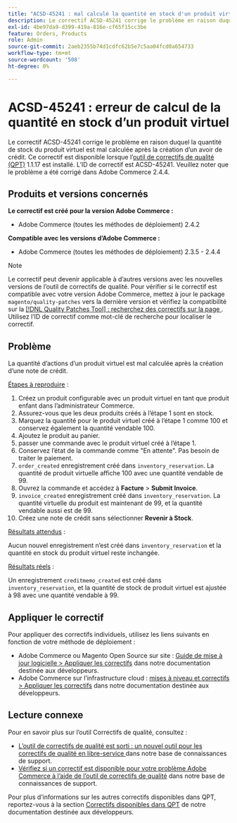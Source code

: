 ```yaml
---
title: "ACSD-45241 : mal calculé la quantité en stock d'un produit virtuel"
description: Le correctif ACSD-45241 corrige le problème en raison duquel la quantité de stock du produit virtuel est mal calculée après la création d’un avoir de crédit. Ce correctif est disponible lorsque l’[outil de correctifs de qualité (QPT)](/help/announcements/adobe-commerce-announcements/magento-quality-patches-released-new-tool-to-self-serve-quality-patches.md) 1.1.17 est installé. L’ID de correctif est ACSD-45241. Veuillez noter que le problème a été corrigé dans Adobe Commerce 2.4.4.
exl-id: 4be97da9-d399-419a-816e-cf65f15cc3be
feature: Orders, Products
role: Admin
source-git-commit: 2aeb2355b74d1cdfc62b5e7c5aa04fcd0a654733
workflow-type: tm+mt
source-wordcount: '508'
ht-degree: 0%

---
```


# ACSD-45241 : erreur de calcul de la quantité en stock d’un produit virtuel

Le correctif ACSD-45241 corrige le problème en raison duquel la quantité de stock du produit virtuel est mal calculée après la création d’un avoir de crédit. Ce correctif est disponible lorsque l’[outil de correctifs de qualité (QPT)](/help/announcements/adobe-commerce-announcements/magento-quality-patches-released-new-tool-to-self-serve-quality-patches.md) 1.1.17 est installé. L’ID de correctif est ACSD-45241. Veuillez noter que le problème a été corrigé dans Adobe Commerce 2.4.4.

## Produits et versions concernés

**Le correctif est créé pour la version Adobe Commerce :**

* Adobe Commerce (toutes les méthodes de déploiement) 2.4.2

**Compatible avec les versions d’Adobe Commerce :**

* Adobe Commerce (toutes les méthodes de déploiement) 2.3.5 - 2.4.4

>[!NOTE]
>
>Le correctif peut devenir applicable à d’autres versions avec les nouvelles versions de l’outil de correctifs de qualité. Pour vérifier si le correctif est compatible avec votre version Adobe Commerce, mettez à jour le package `magento/quality-patches` vers la dernière version et vérifiez la compatibilité sur la [[!DNL Quality Patches Tool] : recherchez des correctifs sur la page ](https://experienceleague.adobe.com/tools/commerce-quality-patches/index.html?lang=fr). Utilisez l’ID de correctif comme mot-clé de recherche pour localiser le correctif.

## Problème

La quantité d’actions d’un produit virtuel est mal calculée après la création d’une note de crédit.

<u>Étapes à reproduire</u> :

1. Créez un produit configurable avec un produit virtuel en tant que produit enfant dans l’administrateur Commerce.
1. Assurez-vous que les deux produits créés à l’étape 1 sont en stock.
1. Marquez la quantité pour le produit virtuel créé à l’étape 1 comme 100 et conservez également la quantité vendable 100.
1. Ajoutez le produit au panier.
1. passer une commande avec le produit virtuel créé à l’étape 1.
1. Conservez l’état de la commande comme &quot;En attente&quot;. Pas besoin de traiter le paiement.
1. `order_created` enregistrement créé dans `inventory_reservation`. La quantité de produit virtuelle affiche 100 avec une quantité vendable de 99.
1. Ouvrez la commande et accédez à **Facture** > **Submit Invoice**.
1. `invoice_created` enregistrement créé dans `inventory_reservation`. La quantité virtuelle du produit est maintenant de 99, et la quantité vendable aussi est de 99.
1. Créez une note de crédit sans sélectionner **Revenir à Stock**.

<u>Résultats attendus</u> :

Aucun nouvel enregistrement n’est créé dans `inventory_reservation` et la quantité en stock du produit virtuel reste inchangée.

<u>Résultats réels</u> :

Un enregistrement `creditmemo_created` est créé dans `inventory_reservation`, et la quantité de stock de produit virtuel est ajustée à 98 avec une quantité vendable à 99.

## Appliquer le correctif

Pour appliquer des correctifs individuels, utilisez les liens suivants en fonction de votre méthode de déploiement :

* Adobe Commerce ou Magento Open Source sur site : [Guide de mise à jour logicielle > Appliquer les correctifs](https://experienceleague.adobe.com/fr/docs/commerce-operations/tools/quality-patches-tool/usage) dans notre documentation destinée aux développeurs.
* Adobe Commerce sur l’infrastructure cloud : [mises à niveau et correctifs > Appliquer les correctifs](https://experienceleague.adobe.com/fr/docs/commerce-cloud-service/user-guide/develop/upgrade/apply-patches) dans notre documentation destinée aux développeurs.

## Lecture connexe

Pour en savoir plus sur l’outil Correctifs de qualité, consultez :

* [ L’outil de correctifs de qualité est sorti : un nouvel outil pour les correctifs de qualité en libre-service ](/help/announcements/adobe-commerce-announcements/magento-quality-patches-released-new-tool-to-self-serve-quality-patches.md) dans notre base de connaissances de support.
* [Vérifiez si un correctif est disponible pour votre problème Adobe Commerce à l’aide de l’outil de correctifs de qualité](/help/support-tools/patches-available-in-qpt-tool/check-patch-for-magento-issue-with-magento-quality-patches.md) dans notre base de connaissances de support.

Pour plus d’informations sur les autres correctifs disponibles dans QPT, reportez-vous à la section [Correctifs disponibles dans QPT](https://experienceleague.adobe.com/tools/commerce-quality-patches/index.html?lang=fr) de notre documentation destinée aux développeurs.
